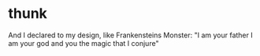 # thunk
And I declared to my design, like Frankensteins Monster:
"I am your father I am your god and you the magic that I conjure"

